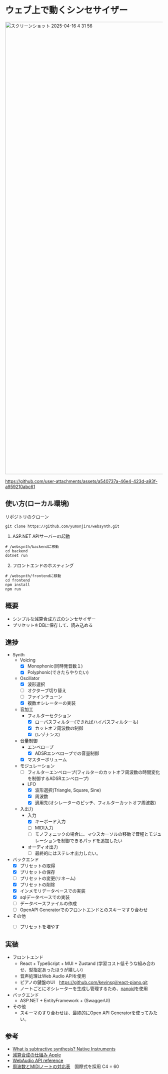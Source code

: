 
# ウェブ上で動くシンセサイザー

<img width="1440" alt="スクリーンショット 2025-04-16 4 31 56" src="https://github.com/user-attachments/assets/5c66fd54-a91b-476f-ae5d-6f2caaf38e58" />

https://github.com/user-attachments/assets/a540737a-46e4-423d-a93f-a959210abc61

## 使い方(ローカル環境)
リポジトリのクローン
```
git clone https://github.com/yumonjiro/websynth.git
```
1. ASP.NET APIサーバーの起動
```
# /websynth/backendに移動
cd backend
dotnet run
```
2. フロントエンドのホスティング
```
# /websynth/frontendに移動
cd frontend
npm install
npm run
```

## 概要
- シンプルな減算合成方式のシンセサイザー
- プリセットをDBに保存して、読み込める


## 進捗
- Synth
    - Voicing
        - [x] Monophonic(同時発音数１)
        - [x] Polyphonic(できたらやりたい)
    - Oscillator
        - [x] 波形選択
        - [ ] オクターブ切り替え
        - [ ] ファインチューン
        - [x] 複数オシレーターの実装

    - 音加工  
        - フィルターセクション  
            - [x] ローパスフィルター(できればハイパスフィルターも)
            - [x] カットオフ周波数の制御  
            - [x] (レゾナンス) 
    - 音量制御  
        - エンベロープ  
            - [x] ADSRエンベロープでの音量制御  
        - [x] マスターボリューム  
    - モジュレーション  
        - [ ] フィルターエンベロープ(フィルターのカットオフ周波数の時間変化を制御するADSRエンベロープ)  
        - LFO  
            - [x] 波形選択(Triangle, Square, Sine)  
            - [x] 周波数  
            - [x] 適用先(オシレーターのピッチ、フィルターカットオフ周波数)  
    - 入出力  
        - 入力  
            - [x] キーボード入力  
            - [ ] MIDI入力
            - [ ] モノフォニックの場合に、マウスカーソルの移動で音程とモジュレーションを制御できるパッドを追加したい
        - オーディオ出力  
            - [ ] 最終的にはステレオ出力したい。  

- バックエンド
    - [x] プリセットの取得
    - [x] プリセットの保存
    - [ ] プリセットの変更(リネーム)
    - [x] プリセットの削除
    - [x] インメモリデータベースでの実装
    - [x] sqlデータベースでの実装
    - [ ] データベースファイルの作成
    - [ ] OpenAPI Generatorでのフロントエンドとのスキーマすり合わせ
- その他
    - [ ] プリセットを増やす


## 実装
- フロントエンド  
  - React + TypeScript + MUI + Zustand  (学習コスト低そうな組み合わせ、型指定あったほうが嬉しい)
  - 音声処理はWeb Audio APIを使用
  - ピアノの鍵盤のUI　https://github.com/kevinsqi/react-piano.git
  - ノートごとにオシレーターを生成し管理するため、[nanoid](https://github.com/ai/nanoid)を使用
- バックエンド  
  - ASP.NET + EntityFramework + (SwaggerUI)
- その他
  - スキーマのすり合わせは、最終的にOpen API Generatorを使ってみたい。
 
## 参考  
* [What is subtractive synthesis? Native Instruments](https://blog.native-instruments.com/subtractive-synthesis/)  
* [減算合成の仕組み Apple](https://support.apple.com/ja-jp/guide/logicpro/lgsife41a22f/11.1/mac/14.6) 
* [WebAudio API reference](https://developer.mozilla.org/ja/docs/Web/API/Web_Audio_API/Using_Web_Audio_API)
* [周波数とMIDIノートの対応表](https://www.asahi-net.or.jp/~hb9t-ktd/music/Japan/Research/DTM/freq_map.html)　国際式を採用 C4 = 60
